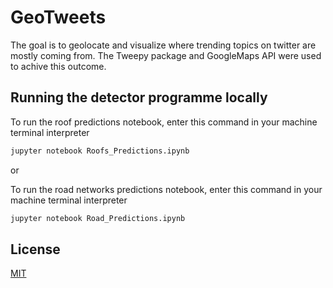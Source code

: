 # GeoTweets
The goal is to geolocate and visualize where trending topics on twitter are mostly coming from. The Tweepy package and GoogleMaps API were used to achive this outcome. 

## Running the detector programme locally

To run the roof predictions notebook, enter this command in your machine terminal interpreter

```bash
jupyter notebook Roofs_Predictions.ipynb
```

or

To run the road networks predictions notebook, enter this command in your machine terminal interpreter
```bash
jupyter notebook Road_Predictions.ipynb
```

## License
[MIT](https://choosealicense.com/licenses/mit/)
